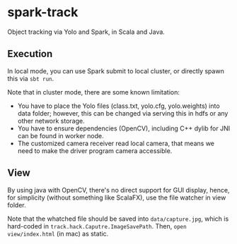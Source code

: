 # spark-track

Object tracking via Yolo and Spark, in Scala and Java.

## Execution

In local mode, you can use Spark submit to local cluster, or directly spawn this via `sbt run`.

Note that in cluster mode, there are some known limitation:

* You have to place the Yolo files (class.txt, yolo.cfg, yolo.weights) into data folder; however, this can be changed via serving this in hdfs or any other network storage.
* You have to ensure dependencies (OpenCV), including C++ dylib for JNI can be found in worker node.
* The customized camera receiver read local camera, that means we need to make the driver program camera accessible.

## View

By using java with OpenCV, there's no direct support for GUI display, hence, for simplicity (without something like ScalaFX), use the file watcher in view folder. 

Note that the whatched file should be saved into `data/capture.jpg`, which is hard-coded in `track.hack.Caputre.ImageSavePath`.
Then, `open view/index.html` (in mac) as static.
